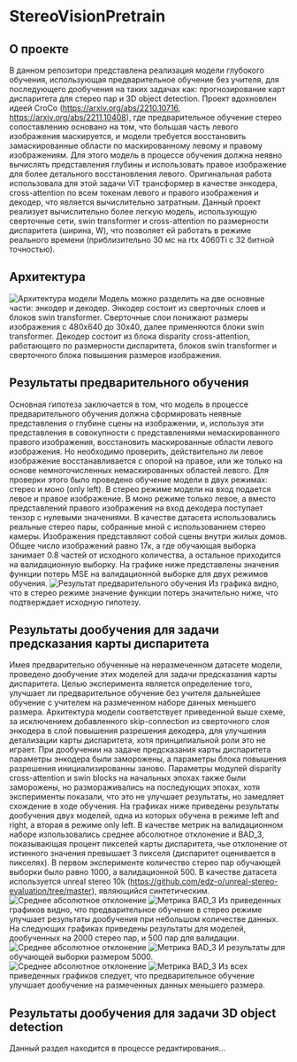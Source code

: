 # StereoVisionPretrain
## О проекте
В данном репозитори представлена реализация модели глубокого обучения, использующая предварительное обучение без учителя, для последующего 
дообучения на таких задачах как: прогнозирование карт диспаритета для стерео пар и 3D object detection. Проект вдохновлен идеей СroСo (https://arxiv.org/abs/2210.10716, https://arxiv.org/abs/2211.10408), где предварительное обучение стерео сопоставлению основано на том, что большая часть левого изображения маскируется, и модели требуется восстановить замаскированные области по маскированному левому и правому изображениям. Для этого модель в процессе обучения должна неявно вычислять представления глубины и использовать правое изображение для более детального восстановления левого. Оригинальная работа использовала для этой задачи ViT трансформер в качестве энкодера, cross-attention по всем токенам левого и правого изображения и декодер, что является вычислительно затратным. Данный проект реализует вычислительно более легкую модель, использующую сверточные сети, swin transformer и cross-attention по размерности диспаритета (ширина, W), что позволяет ей работать в режиме реального времени (приблизительно 30 мс на rtx 4060Ti с 32 битной точностью). 
## Архитектура
![Архитектура модели](images/architecture.png)
Модель можно разделить на две основные части: энкодер и декодер. Энкодер состоит из сверточных слоев и блоков swin transformer. Сверточные слои понижают размеры изображения с 480х640 до 30х40, далее применяются блоки swin transformer. Декодер состоит из блока disparity cross-attention, работающего по размерности диспаритета, блоков swin transformer и сверточного блока повышения размеров изображения. 
## Результаты предварительного обучения
Основная гипотеза заключается в том, что модель в процессе предварительного обучения должна сформировать неявные представления о глубине сцены на изображении, и, используя эти представления в совокупности с представлениями немаскированного правого изображения, восстановить маскированные области левого изображения. Но необходимо проверить, действительно ли левое изображение восстанавливается с опорой на правое, или же только на основе немногочисленных немаскированных областей левого. Для проверки этого было проведено обучение модели в двух режимах: стерео и моно (only left). В стерео режиме модели на вход подается левое и правое изображение. В моно режиме только левое, а вместо представлений правого изображения на вход декодера поступает тензор с нулевыми значениями. В качестве датасета использовались реальные стерео пары, собранные мной с использованием стерео камеры. Изображения представляют собой сцены внутри жилых домов. Общее число изображений равно 17к, а где обучающая выборка занимает 0.8 частей от исходного количества, а остальное приходится на валидационную выборку. На графике ниже представлены значения функции потерь MSE на валидационной выборке для двух режимов обучения.
![Результат предварительного обучения](images/pretrain_loss.png)
Из графика видно, что в стерео режиме значение функции потерь значительно ниже, что подтверждает исходную гипотезу.
## Результаты дообучения для задачи предсказания карты диспаритета
Имея предварительно обученные на неразмеченном датасете модели, проведено дообучение этих моделей для задачи предсказания карты диспаритета. Целью эксперимента является определение того, улучшает ли предварительное обучение без учителя дальнейшее обучение с учителем на размеченном наборе данных меньшего размера. Архитектура модели соответствует приведенной выше схеме, за исключением добавленного skip-connection из сверточного слоя энкодера в слой повышения разрешения декодера, для улучшения детализации карты диспаритета, хотя принципиальной роли это не играет. При дообучении на задаче предсказания карты диспаритета параметры энкодера были заморожены, а параметры блока повышения разрешения инициализированны заново. Параметры модулей disparity cross-attention и swin blocks на начальных эпохах также были заморожены, но размораживались на последующих эпохах, хотя эксперименты показали, что это не улучшает результаты, но замедляет схождение в ходе обучения. На графиках ниже приведены результаты дообучения двух моделей, одна из которых обучена в режиме left and right, а вторая в режиме only left. В качестве метрик на валидационном наборе изпользовались среднее абсолютное отклонение и BAD_3, показывающая процент пикселей карты диспаритета, чье отклонение от истинного значения превышает 3 пикселя (диспаритет оценивается в пикселях). В первом эксперименте количество стерео пар обучающей выборки было равно 1000, а валидационной 500. В качестве датасета используется unreal stereo 10k (https://github.com/edz-o/unreal-stereo-evaluation/tree/master), являющийся синтетическим. 
![Среднее абсолютное отклонение](images/MAE_metric_1k.png)
![Метрика BAD_3](images/BAD_3_metric_1k.png)
Из приведенных графиков видно, что предварительное обучение в стерео режиме улучшает результаты дообучения при небольшом количестве данных. На следующих графиках приведены результаты для моделей, дообученных на 2000 стерео пар, и 500 пар для валидации. 
![Среднее абсолютное отклонение](images/MAE_metric_2k.png)
![Метрика BAD_3](images/BAD_3_metric_2k.png)
И результаты для обучающей выборки размером 5000. 
![Среднее абсолютное отклонение](images/MAE_metric_5k.png)
![Метрика BAD_3](images/BAD_3_metric_5k.png)
Из всех приведенных графиков следует, что предварительное обучение улучшает дообучение на размеченных данных меньшего размера. 
## Результаты дообучения для задачи 3D object detection
Данный раздел находится в процессе редактирования...









